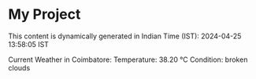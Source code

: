 # My Project

This content is dynamically generated in Indian Time (IST): 2024-04-25 13:58:05 IST


Current Weather in Coimbatore:
Temperature: 38.20 °C
Condition: broken clouds

